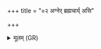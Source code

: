 +++
title = "०२ अग्नेर् ब्रह्मचार्य् असि"

+++
<details><summary>मूलम् (GR)</summary>

+++(see Kajihara 2011, 42; PSK 20.49.2ab3cde)+++अग्नेर् ब्रह्मचार्य् असि  
मम ब्रह्मचार्य् असि ।  
प्रजापतिष् ट्वा गोपायतु  
देवाय त्वा सवित्रे परि ददामि  
स्वस्ति चरताद् इहासौ ॥
</details>